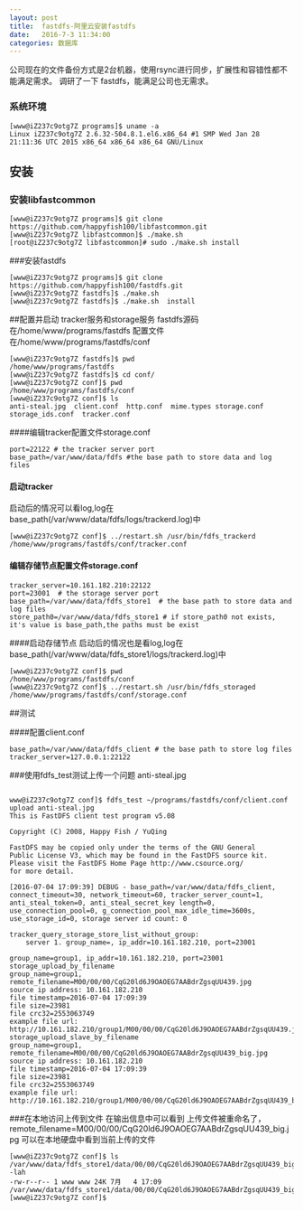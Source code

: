 ```yaml
---
layout: post
title:  fastdfs-阿里云安装fastdfs
date:   2016-7-3 11:34:00
categories: 数据库 
---
```

公司现在的文件备份方式是2台机器，使用rsync进行同步，扩展性和容错性都不能满足需求。
调研了一下 fastdfs，能满足公司也无需求。

### 系统环境
```
[www@iZ237c9otg7Z programs]$ uname -a
Linux iZ237c9otg7Z 2.6.32-504.8.1.el6.x86_64 #1 SMP Wed Jan 28 21:11:36 UTC 2015 x86_64 x86_64 x86_64 GNU/Linux
```

## 安装
### 安装libfastcommon

```
[www@iZ237c9otg7Z programs]$ git clone https://github.com/happyfish100/libfastcommon.git
[www@iZ237c9otg7Z libfastcommon]$ ./make.sh 
[root@iZ237c9otg7Z libfastcommon]# sudo ./make.sh install
```

###安装fastdfs

```
[www@iZ237c9otg7Z programs]$ git clone https://github.com/happyfish100/fastdfs.git
[www@iZ237c9otg7Z fastdfs]$ ./make.sh 
[www@iZ237c9otg7Z fastdfs]$ ./make.sh  install
```


##配置并启动 tracker服务和storage服务
fastdfs源码在/home/www/programs/fastdfs
配置文件在/home/www/programs/fastdfs/conf

```
[www@iZ237c9otg7Z fastdfs]$ pwd
/home/www/programs/fastdfs
[www@iZ237c9otg7Z fastdfs]$ cd conf/
[www@iZ237c9otg7Z conf]$ pwd
/home/www/programs/fastdfs/conf
[www@iZ237c9otg7Z conf]$ ls
anti-steal.jpg  client.conf  http.conf  mime.types storage.conf  storage_ids.conf  tracker.conf

```
####编辑tracker配置文件storage.conf

``` 
port=22122 # the tracker server port
base_path=/var/www/data/fdfs #the base path to store data and log files
```

#### 启动tracker
启动后的情况可以看log,log在base_path(/var/www/data/fdfs/logs/trackerd.log)中

```
[www@iZ237c9otg7Z conf]$ ../restart.sh /usr/bin/fdfs_trackerd /home/www/programs/fastdfs/conf/tracker.conf 
```


#### 编辑存储节点配置文件storage.conf

```
tracker_server=10.161.182.210:22122
port=23001  # the storage server port
base_path=/var/www/data/fdfs_store1  # the base path to store data and log files
store_path0=/var/www/data/fdfs_store1 # if store_path0 not exists, it's value is base_path,the paths must be exist
```
####启动存储节点
启动后的情况也是看log,log在base_path(/var/www/data/fdfs_store1/logs/trackerd.log)中


```
[www@iZ237c9otg7Z conf]$ pwd
/home/www/programs/fastdfs/conf
[www@iZ237c9otg7Z conf]$ ../restart.sh /usr/bin/fdfs_storaged /home/www/programs/fastdfs/conf/storage.conf 
```

##测试

####配置client.conf

```
base_path=/var/www/data/fdfs_client # the base path to store log files
tracker_server=127.0.0.1:22122
```
###使用fdfs_test测试上传一个问题 anti-steal.jpg  

```

www@iZ237c9otg7Z conf]$ fdfs_test ~/programs/fastdfs/conf/client.conf upload anti-steal.jpg   
This is FastDFS client test program v5.08

Copyright (C) 2008, Happy Fish / YuQing

FastDFS may be copied only under the terms of the GNU General
Public License V3, which may be found in the FastDFS source kit.
Please visit the FastDFS Home Page http://www.csource.org/ 
for more detail.

[2016-07-04 17:09:39] DEBUG - base_path=/var/www/data/fdfs_client, connect_timeout=30, network_timeout=60, tracker_server_count=1, anti_steal_token=0, anti_steal_secret_key length=0, use_connection_pool=0, g_connection_pool_max_idle_time=3600s, use_storage_id=0, storage server id count: 0

tracker_query_storage_store_list_without_group: 
	server 1. group_name=, ip_addr=10.161.182.210, port=23001

group_name=group1, ip_addr=10.161.182.210, port=23001
storage_upload_by_filename
group_name=group1, remote_filename=M00/00/00/CqG20ld6J9OAOEG7AABdrZgsqUU439.jpg
source ip address: 10.161.182.210
file timestamp=2016-07-04 17:09:39
file size=23981
file crc32=2553063749
example file url: http://10.161.182.210/group1/M00/00/00/CqG20ld6J9OAOEG7AABdrZgsqUU439.jpg
storage_upload_slave_by_filename
group_name=group1, remote_filename=M00/00/00/CqG20ld6J9OAOEG7AABdrZgsqUU439_big.jpg
source ip address: 10.161.182.210
file timestamp=2016-07-04 17:09:39
file size=23981
file crc32=2553063749
example file url: http://10.161.182.210/group1/M00/00/00/CqG20ld6J9OAOEG7AABdrZgsqUU439_big.jpg
```

###在本地访问上传到文件
在输出信息中可以看到 上传文件被重命名了，remote_filename=M00/00/00/CqG20ld6J9OAOEG7AABdrZgsqUU439_big.jpg
可以在本地硬盘中看到当前上传的文件

```
[www@iZ237c9otg7Z conf]$ ls /var/www/data/fdfs_store1/data/00/00/CqG20ld6J9OAOEG7AABdrZgsqUU439_big.jpg -lah
-rw-r--r-- 1 www www 24K 7月   4 17:09 /var/www/data/fdfs_store1/data/00/00/CqG20ld6J9OAOEG7AABdrZgsqUU439_big.jpg
[www@iZ237c9otg7Z conf]$ 

```



<div class="ds-thread" data-thread-key="11" data-title="moosefs-阿里云安装moosefs" data-url="https://quietlistener.github.io/ruby/2016/07/03/rmoosefs-阿里云安装moosefs.html"></div>
       
<script type="text/javascript">
        var duoshuoQuery = {short_name:"quietlistener"};
	(function() {
		var ds = document.createElement('script');
		ds.type = 'text/javascript';ds.async = true;
		ds.src = (document.location.protocol == 'https:' ? 'https:' : 'http:') + '//static.duoshuo.com/embed.js';
		ds.charset = 'UTF-8';
		(document.getElementsByTagName('head')[0] 
		 || document.getElementsByTagName('body')[0]).appendChild(ds);
	})();
</script>

